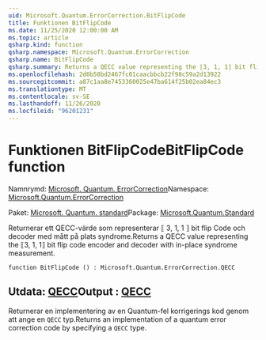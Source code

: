 ```yaml
---
uid: Microsoft.Quantum.ErrorCorrection.BitFlipCode
title: Funktionen BitFlipCode
ms.date: 11/25/2020 12:00:00 AM
ms.topic: article
qsharp.kind: function
qsharp.namespace: Microsoft.Quantum.ErrorCorrection
qsharp.name: BitFlipCode
qsharp.summary: Returns a QECC value representing the ⟦3, 1, 1⟧ bit flip code encoder and decoder with in-place syndrome measurement.
ms.openlocfilehash: 2d0b50bd2467fc01caacbbcb22f98c59a2d13922
ms.sourcegitcommit: a87c1aa8e7453360025e47ba614f25b02ea84ec3
ms.translationtype: MT
ms.contentlocale: sv-SE
ms.lasthandoff: 11/26/2020
ms.locfileid: "96201231"
---
```

# <a name="bitflipcode-function"></a><span data-ttu-id="e76df-102">Funktionen BitFlipCode</span><span class="sxs-lookup"><span data-stu-id="e76df-102">BitFlipCode function</span></span>

<span data-ttu-id="e76df-103">Namnrymd: [Microsoft. Quantum. ErrorCorrection](xref:Microsoft.Quantum.ErrorCorrection)</span><span class="sxs-lookup"><span data-stu-id="e76df-103">Namespace: [Microsoft.Quantum.ErrorCorrection](xref:Microsoft.Quantum.ErrorCorrection)</span></span>

<span data-ttu-id="e76df-104">Paket: [Microsoft. Quantum. standard](https://nuget.org/packages/Microsoft.Quantum.Standard)</span><span class="sxs-lookup"><span data-stu-id="e76df-104">Package: [Microsoft.Quantum.Standard](https://nuget.org/packages/Microsoft.Quantum.Standard)</span></span>


<span data-ttu-id="e76df-105">Returnerar ett QECC-värde som representerar ⟦ 3, 1, 1 ⟧ bit flip Code och decoder med mått på plats syndrome.</span><span class="sxs-lookup"><span data-stu-id="e76df-105">Returns a QECC value representing the ⟦3, 1, 1⟧ bit flip code encoder and decoder with in-place syndrome measurement.</span></span>

```qsharp
function BitFlipCode () : Microsoft.Quantum.ErrorCorrection.QECC
```


## <a name="output--qecc"></a><span data-ttu-id="e76df-106">Utdata: [QECC](xref:Microsoft.Quantum.ErrorCorrection.QECC)</span><span class="sxs-lookup"><span data-stu-id="e76df-106">Output : [QECC](xref:Microsoft.Quantum.ErrorCorrection.QECC)</span></span>

<span data-ttu-id="e76df-107">Returnerar en implementering av en Quantum-fel korrigerings kod genom att ange en `QECC` typ.</span><span class="sxs-lookup"><span data-stu-id="e76df-107">Returns an implementation of a quantum error correction code by specifying a `QECC` type.</span></span>